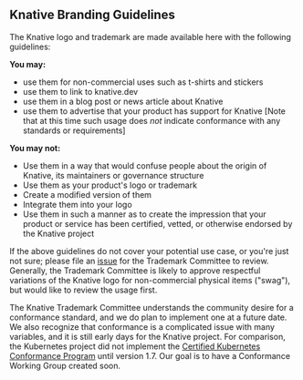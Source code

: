 ## Knative Branding Guidelines

The Knative logo and trademark are made available here with the following
guidelines:

**You may:**
 - use them for non-commercial uses such as t-shirts and stickers
 - use them to link to knative.dev
 - use them in a blog post or news article about Knative
 - use them to advertise that your product has support for Knative [Note that
   at this time such usage does *not* indicate conformance with any standards
   or requirements]

**You may not:**
 - Use them in a way that would confuse people about the origin of Knative,
   its maintainers or governance structure
 - Use them as your product's logo or trademark
 - Create a modified version of them
 - Integrate them into your logo
 - Use them in such a manner as to create the impression that your product or
   service has been certified, vetted, or otherwise endorsed by the Knative
   project

If the above guidelines do not cover your potential use case, or you're just
not sure; please file an [issue](https://github.com/knative/community/issues)
for the Trademark Committee to review. Generally, the Trademark Committee is
likely to approve respectful variations of the Knative logo for non-commercial
physical items ("swag"), but would like to review the usage first.

The Knative Trademark Committee understands the community desire for a
conformance standard, and we do plan to implement one at a future date. We
also recognize that conformance is a complicated issue with many variables,
and it is still early days for the Knative project. For comparison, the
Kubernetes project did not implement the [Certified Kubernetes Conformance
Program](https://github.com/cncf/k8s-conformance) until version 1.7. Our goal
is to have a Conformance Working Group created soon.
